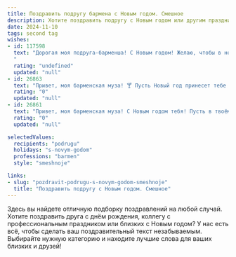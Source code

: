 ```yaml
---
title: Поздравить подругу бармена с Новым годом. Смешное
description: Хотите поздравить подругу с Новым годом или другим праздником? Наш ИИ создаст незабываемое поздравление, а вы обязательно выделитесь среди других.  
date: 2024-11-10
tags: second tag
wishes:
- id: 117598
  text: "Дорогая моя подруга-барменша! С Новым годом! Желаю, чтобы в новом году твои коктейли были такими же восхитительными, как и ты сама (только чуть менее крепкими, а то я боюсь, что к весне буду ходить на четвереньках!). Пусть шампанское льется рекой, а клиенты будут щедрыми и веселыми, а не такими, которые закажут \"что-нибудь покрепче\" и потом просят вызвать им такси.  Пусть Новый год принесет тебе море позитива, океан счастья и  … хотя бы пару недель отпуска!  🎉
  "
  rating: "undefined"
  updated: "null"
- id: 26863
  text: "Привет, моя барменская муза! 🍸 Пусть Новый год принесет тебе больше клиентов, но меньше похмелья! Пусть каждый твой коктейль станет шедевром, а каждый вечер – праздником! Будь всегда на высоте, как твои самые сложные рецепты. С Новым годом, подруга моя, держись за барную стойку крепче, чем держится твоя любовь к алкоголю! 🎉🥳"
  rating: "0"
  updated: "null"
- id: 26861
  text: "Привет, моя барменская муза! С Новым годом тебя! Пусть в твоём стакане всегда будет больше смеха, чем пены, и больше денег, чем ледяных кубиков. Пусть твои коктейли станут легендами, а твои шутки - традицией! Желаю, чтобы каждый вечер был как праздник, а каждый гость уходил с улыбкой, как после идеального \"Апероля\"! Счастья, здоровья и много-много позитива в новом году! Ура! 🥂🎉"
  rating: "0"
  updated: "null"

selectedValues:
  recipients: "podrugu"
  holidays: "s-novym-godom"
  professions: "barmen"
  style: "smeshnoje"

links:
- slug: "pozdravit-podrugu-s-novym-godom-smeshnoje"
  title: "Поздравить подругу с Новым годом. Смешное"
---
```


Здесь вы найдете отличную подборку поздравлений на любой случай. 
Хотите поздравить друга с днём рождения, коллегу с профессиональным праздником или близких с Новым годом? У нас есть всё, чтобы сделать ваш поздравительный текст незабываемым. Выбирайте нужную категорию и находите лучшие слова для ваших близких и друзей!
